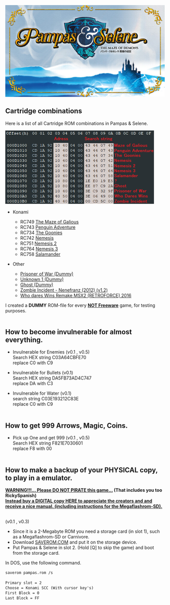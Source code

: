 ![Cartridge combinations](https://raw.githubusercontent.com/LarsThe18Th/Pampas_and_Selene-MSX/main/PandS.jpg)

## Cartridge combinations<br>

Here is a list of all Cartridge ROM combinations in Pampas & Selene.

![Cartridge combinations](https://raw.githubusercontent.com/LarsThe18Th/Pampas_and_Selene-MSX/main/Naamloos.png)


- Konami
  - RC749 [The Maze of Galious](https://download.file-hunter.com/Games/MSX1/ROM/The%20Maze%20of%20Galious%20-%20Knightmare%20II%20-%20Konami%20(1987)%20%5BRC-749%5D%20%5B1227%5D.zip)
  - RC743 [Penguin Adventure](https://download.file-hunter.com/Games/MSX1/ROM/Penguin%20Adventure%20-%20Yumetairiku%20Adventure%20-%20Konami%20(1986)%20%5BRC-743%5D%20%5B2533%5D.zip)
  - RC734 [The Goonies](https://download.file-hunter.com/Games/MSX1/ROM/The%20Goonies%20-%20Konami%20(1986)%20%5BRC-734%5D%20%5B863%5D.zip)
  - RC742 [Nemesis](https://download.file-hunter.com/Games/MSX1/ROM/Gradius%20-%20Nemesis%20-%20Konami%20(1986)%20%5BRC-742%5D%20%5B6354%5D.zip)
  - RC751 [Nemesis 2](https://download.file-hunter.com/Games/MSX1/ROM/Gradius%202%20-%20Nemesis%202%20-%20Konami%20(1987)%20%5BRC-751%5D%20%5B3068%5D.zip)
  - RC764 [Nemesis 3](https://download.file-hunter.com/Games/MSX1/ROM/Gofer%20no%20Yabou%20Episode%202%20-%20Nemesis%203%20The%20Eve%20Of%20Destruction%20-%20Konami%20(1988)%20%5BRC-764%5D%20%5B4930%5D.zip)
  - RC758 [Salamander](https://download.file-hunter.com/Games/MSX1/ROM/Salamander%20-%20Konami%20(1987)%20%5BRC-758%5D%20%5B1988%5D.zip)

- Other
  - [Prisoner of War (Dummy)](https://github.com/LarsThe18Th/LarsThe18Th/raw/main/-Temp/Pampas%26Selene/DUMMY_Prisoner_of_War_(3E%20C9%2032%209F).ROM)
  - [Unknown 1 (Dummy)](https://github.com/LarsThe18Th/LarsThe18Th/raw/main/-Temp/Pampas%26Selene/DUMMY_Unknown_Game1_(1E%20E0%2019%20E5).ROM)
  - [Ghost (Dummy)](https://github.com/LarsThe18Th/LarsThe18Th/raw/main/-Temp/Pampas%26Selene/DUMMY_GHOST_(EE%2087%20C9%202A).ROM)
  - [Zombie Incident - Nenefranz (2012) (v1.2)](https://download.file-hunter.com/Games/MSX1/ROM/Zombie%20Incident%20-%20Nenefranz%20(2012)%20%5BMSXDev11%5D%20%5BVersion%201.3%5D%20%5Boriginal%5D%20%5B4022%5D.zip)
  - [Who dares Wins Remake MSX2 (RETROFORCE) 2016](https://download.file-hunter.com/Games/MSX2/ROM/Who%20Dares%20Wins%20-%20Remake%20-%20RetroForce%20(2016)%20%5Boriginal%5D%20%5B5101%5D.zip)
  
  
I created a **DUMMY** ROM-file for every **<ins>NOT Freeware</ins>** game, for testing purposes.<br><br>

## How to become invulnerable for almost everything.<br>

- Invulnerable for Enemies (v0.1 , v0.5)<br>
Search HEX string C03A64CBFE70<br>
replace C0 with C9<br>

- Invulnerable for Bullets (v0.1)<br>
Search HEX string DA5FB73AD4C747<br>
replace DA with C3<br>

- Invulnerable for Water (v0.1)<br>
search string C03E193212C83E<br>
replace C0 with C9<br><br>

## How to get 999 Arrows, Magic, Coins.<br>

- Pick up One and get 999 (v0.1 , v0.5)<br>
Search HEX string F821E7030601<br>
replace F8 with 00<br><br>

## How to make a backup of your PHYSICAL copy, to play in a emulator.<br>


**<ins>WARNING!!!... Please DO NOT PIRATE this game...</ins> (That includes you too RickySpanish)<br>
<ins>Instead buy a DIGITAL copy [HERE](https://www.unepicfran.com/en/msx_pampas.html) to appreciate the creators and and receive a nice manual. (including instructions for the Megaflashrom-SD).</ins>**<br><br>

(v0.1 , v0.3)<br>

- Since it is a 2-Megabyte ROM you need a storage card (in slot 1), such as a Megaflashrom-SD or Carnivore.
- Download [SAVEROM.COM](https://github.com/LarsThe18Th/LarsThe18Th/raw/main/-Temp/Pampas%26Selene/saverom.rar) and put it on the storage device.
- Put Pampas & Selene in slot 2. (Hold [Q] to skip the game) and boot from the storage card.

In DOS, use the following command.

```
saverom pampas.rom /s

Primary slot = 2
Choose = Konami SCC (With cursor key's)
First Block = 0
Last Block = FF 
```

